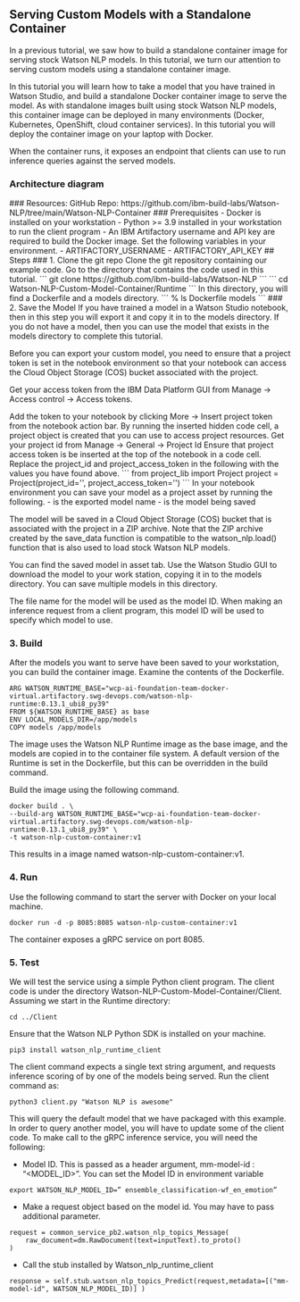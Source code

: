 ## Serving Custom Models with a Standalone Container
In a previous tutorial, we saw how to build a standalone container image for serving stock Watson NLP models. In this tutorial, we turn our attention to serving custom models using a standalone container image. 

In this tutorial you will learn how to take a model that you have trained in Watson Studio, and build a standalone Docker container image to serve the model. As with standalone images built using stock Watson NLP models, this container image can be deployed in many environments (Docker, Kubernetes, OpenShift, cloud container services).  In this tutorial you will deploy the container image on your laptop with Docker. 

When the container runs, it exposes an endpoint that clients can use to run inference queries against the served models.   
### Architecture diagram
<diagram>
### Resources:
GitHub Repo: https://github.com/ibm-build-labs/Watson-NLP/tree/main/Watson-NLP-Container
### Prerequisites
- Docker is installed on your workstation
- Python >= 3.9 installed in your workstation to run the client program
- An IBM Artifactory username and API key are required to build the Docker image. Set the following variables in your environment.
    - ARTIFACTORY_USERNAME
    -  ARTIFACTORY_API_KEY
## Steps
### 1. Clone the git repo
Clone the git repository containing our example code.  Go to the directory that contains the code used in this tutorial. 
```
git clone https://github.com/ibm-build-labs/Watson-NLP 
```
```
cd Watson-NLP-Custom-Model-Container/Runtime 
```
In this directory, you will find a Dockerfile and a models directory.   
```
% ls 
Dockerfile        models 
```
### 2. Save the Model
If you have trained a model in a Watson Studio notebook, then in this step you will export it and copy it in to the models directory.  If you do not have a model, then you can use the model that exists in the models directory to complete this tutorial. 

Before you can export your custom model, you need to ensure that a project token is set in the notebook environment so that your notebook can access the Cloud Object Storage (COS) bucket associated with the project.  

Get your access token from the IBM Data Platform GUI from Manage -> Access control -> Access tokens. 

<diagram>
Add the token to your notebook by clicking More -> Insert project token from the notebook action bar. By running the inserted hidden code cell, a project object is created that you can use to access project resources. 
<diagram>
Get your project id from Manage -> General -> Project Id 
<diagram>
Ensure that project access token is be inserted at the top of the notebook in a code cell.  Replace the project_id and project_access_token in the following with the values you have found above. 
```
from project_lib import Project 
project = Project(project_id='<project_id>', project_access_token='<project_access_token>') 
```
In your notebook environment you can save your model as a project asset by running the following. 
- <file_name> is the exported model name 
- <trained_model_object> is the model being saved

The model will be saved in a Cloud Object Storage (COS) bucket that is associated with the project in a ZIP archive.  Note that the ZIP archive created by the save_data function is compatible to the watson_nlp.load() function that is also used to load stock Watson NLP models.  

You can find the saved model in asset tab. 
<diagram>
Use the Watson Studio GUI to download the model to your work station, copying it in to the models directory. You can save multiple models in this directory.  

The file name for the model will be used as the model ID.  When making an inference request from a client program, this model ID will be used to specify which model to use. 

### 3. Build
After the models you want to serve have been saved to your workstation, you can build the container image.  Examine the contents of the Dockerfile. 
```
ARG WATSON_RUNTIME_BASE="wcp-ai-foundation-team-docker-virtual.artifactory.swg-devops.com/watson-nlp-runtime:0.13.1_ubi8_py39" 
FROM ${WATSON_RUNTIME_BASE} as base 
ENV LOCAL_MODELS_DIR=/app/models 
COPY models /app/models 
```

The image uses the Watson NLP Runtime image as the base image, and the models are copied in to the container file system.  A default version of the Runtime is set in the Dockerfile, but this can be overridden in the build command. 

Build the image using the following command. 
```
docker build . \ 
--build-arg WATSON_RUNTIME_BASE="wcp-ai-foundation-team-docker-virtual.artifactory.swg-devops.com/watson-nlp-runtime:0.13.1_ubi8_py39" \ 
-t watson-nlp-custom-container:v1 
```
This results in a image named watson-nlp-custom-container:v1. 
### 4. Run 
Use the following command to start the server with Docker on your local machine. 
```
docker run -d -p 8085:8085 watson-nlp-custom-container:v1 
```
The container exposes a gRPC service on port 8085. 

### 5. Test 
We will test the service using a simple Python client program.  The client code is under the directory Watson-NLP-Custom-Model-Container/Client.  Assuming we start in the Runtime directory: 
```
cd ../Client 
```
Ensure that the Watson NLP Python SDK is installed on your machine. 
```
pip3 install watson_nlp_runtime_client 
```
The client command expects a single text string argument, and requests inference scoring of by one of the models being served.  Run the client command as: 
```
python3 client.py "Watson NLP is awesome" 
```

This will query the default model that we have packaged with this example.  In order to query another model, you will have to update some of the client code. 
To make call to the gRPC inference service, you will need the following: 

- Model ID.   This is passed as a header argument, mm-model-id : “<MODEL_ID>”. You can set the Model ID in environment variable 
```
export WATSON_NLP_MODEL_ID=” ensemble_classification-wf_en_emotion” 
```
- Make a request object based on the model id. You may have to pass additional parameter. 
```
request = common_service_pb2.watson_nlp_topics_Message( 
    raw_document=dm.RawDocument(text=inputText).to_proto() 
) 
```
- Call the stub installed by Watson_nlp_runtime_client 
```
response = self.stub.watson_nlp_topics_Predict(request,metadata=[("mm-model-id", WATSON_NLP_MODEL_ID)] ) 
```
